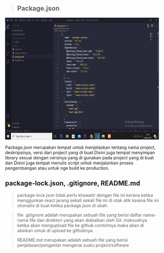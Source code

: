 > ## Package.json

<img src="images/package.json.png" width="100%" height="400">

Package.json merupakan tempat untuk menjelaskan tentang nama project, deskripsinya, versi dari project yang di buat.Disini juga tempat menyimpan library sesuai dengan versinya yang di gunakan pada project yang di buat dan Disini juga tempat menulis script untuk menjalankan proses pengembangan atau untuk nge build ke production.

## package-lock.json, .gitignore, README.md

> package-lock.json tidak perlu khawatir dengan file ini kerana ketika menggunkan react jarang sekali sekali file ini di otak atik karena file ini otomatis di buat ketika package.json di ubah.

> file .gitignore adalah merupakan sebuah file yang berisi daftar nama-nama file dan direktori yang akan diabaikan oleh Git. maksudnya ketika akan mengupload file ke github contohnya maka akan di abaikan untuk di upload ke githubnya.

> README.md merupakan adalah sebuah file yang berisi penjelasan/pengantar mengenai suatu project/software
